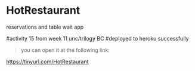 # HotRestaurant
reservations and table wait app

#activity 15 from week 11 unc/trilogy BC
#deployed to heroku successfully
> you can open it at the following link:

   https://tinyurl.com/HotRestaurant 
